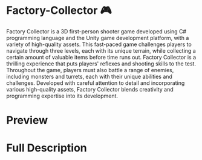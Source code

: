 # Factory-Collector :video_game:
Factory Collector is a 3D first-person shooter game developed using C# programming language and the Unity game development platform, with a variety of high-quality assets. This fast-paced game challenges players to navigate through three levels, each with its unique terrain, while collecting a certain amount of valuable items before time runs out. Factory Collector is a thrilling experience that puts players' reflexes and shooting skills to the test. Throughout the game, players must also battle a range of enemies, including monsters and turrets, each with their unique abilities and challenges. Developed with careful attention to detail and incorporating various high-quality assets, Factory Collector blends creativity and programming expertise into its development. 

# Preview

# Full Description


